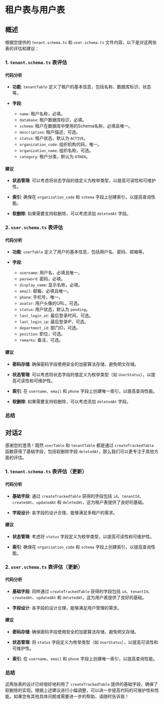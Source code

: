 # 租户表与用户表

## 概述

根据您提供的 `tenant.schema.ts` 和 `user.schema.ts` 文件内容，以下是对这两张表的评估和建议：

### 1. `tenant.schema.ts` 表评估

#### 代码分析

* **功能**: `tenantTable` 定义了租户的基本信息，包括名称、数据库标识、状态等。

* **字段**:
  * `name`: 租户名称，必填。
  * `database`: 租户数据库标识，必填。
  * `schema`: 租户在数据库中使用的Schema名称，必填且唯一。
  * `description`: 租户描述，可选。
  * `status`: 租户状态，默认为 `ACTIVE`。
  * `organization_code`: 组织机构代码，唯一。
  * `organization_name`: 组织名称，可选。
  * `category`: 租户分类，默认为 `OTHER`。

#### 建议

* **状态管理**: 可以考虑将状态字段的值定义为枚举类型，以提高可读性和可维护性。

* **索引**: 确保在 `organization_code` 和 `schema` 字段上创建索引，以提高查询性能。
* **软删除**: 如果需要支持软删除，可以考虑添加 `deletedAt` 字段。

### 2. `user.schema.ts` 表评估

#### 代码分析

* **功能**: `userTable` 定义了用户的基本信息，包括用户名、密码、邮箱等。

* **字段**:
  * `username`: 用户名，必填且唯一。
  * `password`: 密码，必填。
  * `display_name`: 显示名称，必填。
  * `email`: 邮箱，必填且唯一。
  * `phone`: 手机号，唯一。
  * `avatar`: 用户头像的URL，可选。
  * `status`: 用户状态，默认为 `pending`。
  * `last_login_at`: 最后登录时间，可选。
  * `last_login_ip`: 最后登录IP，可选。
  * `department_id`: 部门ID，可选。
  * `position`: 职位，可选。
  * `remarks`: 备注，可选。

#### 建议

* **密码存储**: 确保密码字段使用安全的加密算法存储，避免明文存储。

* **状态管理**: 可以考虑将状态字段的值定义为枚举类型（如 `UserStatus`），以提高可读性和可维护性。
* **索引**: 在 `username`、`email` 和 `phone` 字段上创建唯一索引，以提高查询性能。
* **软删除**: 如果需要支持软删除，可以考虑添加 `deletedAt` 字段。

### 总结

## 对话2

感谢您的澄清！既然 `userTable` 和 `tenantTable` 都是通过 `createTrackedTable` 函数获得了基础字段，包括软删除字段 `deletedAt`，那么我们可以更专注于其他方面的评估。

### 1. `tenant.schema.ts` 表评估（更新）

#### 代码分析

* **基础字段**: 通过 `createTrackedTable` 获得的字段包括 `id`、`tenantId`、`createdAt`、`updatedAt` 和 `deletedAt`，这为租户表提供了良好的基础。

* **字段设计**: 各字段的设计合理，能够满足多租户的需求。

#### 建议

* **状态管理**: 考虑将 `status` 字段定义为枚举类型，以提高可读性和可维护性。

* **索引**: 确保在 `organization_code` 和 `schema` 字段上创建索引，以提高查询性能。

### 2. `user.schema.ts` 表评估（更新）

#### 代码分析

* **基础字段**: 同样通过 `createTrackedTable` 获得的字段包括 `id`、`tenantId`、`createdAt`、`updatedAt` 和 `deletedAt`，这为用户表提供了良好的基础。

* **字段设计**: 各字段的设计合理，能够满足用户管理的需求。

#### 建议

* **密码存储**: 确保密码字段使用安全的加密算法存储，避免明文存储。

* **状态管理**: 将 `status` 字段定义为枚举类型（如 `UserStatus`），以提高可读性和可维护性。
* **索引**: 在 `username`、`email` 和 `phone` 字段上创建唯一索引，以提高查询性能。

### 总结

这两张表的设计已经很好地利用了 `createTrackedTable` 提供的基础字段，确保了软删除的实现。根据上述建议进行小幅调整，可以进一步提高代码的可维护性和性能。如果您有其他具体问题或需要进一步的帮助，请随时告诉我！
